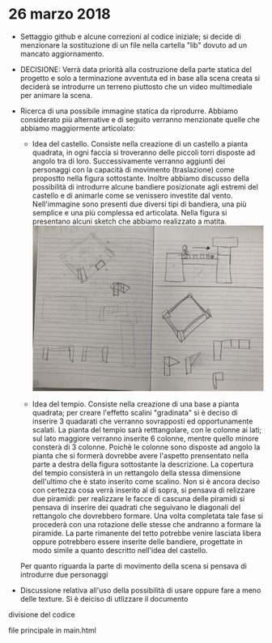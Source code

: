 # 26 marzo 2018

* Settaggio github e alcune correzioni al codice iniziale; si decide di menzionare la sostituzione di un file nella cartella "lib" dovuto ad un mancato aggiornamento.

* DECISIONE: Verrà data priorità alla costruzione della parte statica del progetto e solo a terminazione avventuta ed in base alla scena creata si deciderà se introdurre un terreno piuttosto che un video multimediale per animare la scena.

* Ricerca di una possibile immagine statica da riprodurre. Abbiamo considerato più alternative e di seguito verranno menzionate quelle che abbiamo maggiormente articolato:
	* Idea del castello. Consiste nella creazione di un castello a pianta quadrata, in ogni faccia si 		troveranno delle piccoli torri disposte ad angolo tra di loro. Successivamente verranno aggiunti dei personaggi con la capacità di movimento (traslazione) come propostto nella figura sottostante. Inoltre abbiamo discusso della possibilità di introdurre alcune bandiere posizionate agli estremi  del castello e di animarle come se venissero investite dal vento. Nell'immagine sono presenti due diversi tipi di bandiera, una più semplice e una più complessa ed articolata.
    Nella figura si presentano alcuni sketch che abbiamo realizzato a matita. ![](JrnImages/IdeaA.JPG) 

	* Idea del tempio. Consiste nella creazione di una base a pianta quadrata; per creare l'effetto scalini  "gradinata" si è deciso di inserire 3 quadarati che verranno sovrapposti ed opportunamente scalati. 
    La pianta del tempio sarà retttangolare, con le colonne ai lati; sul lato maggiore verranno inserite 6 colonne, mentre quello minore consterà di 3 colonne. Poichè le colonne sono disposte ad angolo la pianta che si formerà dovrebbe avere l'aspetto prensentato nella parte a destra della figura sottostante la descrizione.
    La copertura del tempio consisterà in un rettangolo della stessa dimensione dell'ultimo che è stato inserito come scalino. Non si è ancora deciso con certezza cosa verrà inserito al di sopra, si pensava di relizzare due piramidi: per realizzare le facce di cascuna delle piramidi si pensava di inserire dei quadrati che seguivano le diagonali del rettangolo che dovrebbero formare. Una volta completata tale fase si procederà con una rotazione delle stesse che andranno a formare la piramide. La parte rimanente del tetto potrebbe venire lasciata libera oppure potrebbero essere inserite delle bandiere, progettate in modo simile a quanto descritto nell'idea del castello.

    Per quanto riguarda la parte di movimento della scena si pensava di introdurre due personaggi



* Discussione relativa all'uso della possibilità di usare oppure fare a meno delle texture. Si è deiciso di utlizzare il documento 


divisione del codice 

file principale in main.html 